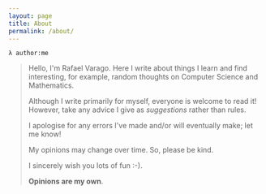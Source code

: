 ```yaml
---
layout: page
title: About
permalink: /about/
---
```


`λ author:me`

> Hello, I'm Rafael Varago. Here I write about things I learn and find interesting, for example, random thoughts on Computer Science and Mathematics.
>
> Although I write primarily for myself, everyone is welcome to read it! However, take any advice I give as *suggestions* rather than rules.
>
> I apologise for any errors I've made and/or will eventually make; let me know!
>
> My opinions may change over time. So, please be kind.
>
> I sincerely wish you lots of fun :-).
>
> **Opinions are my own**.


